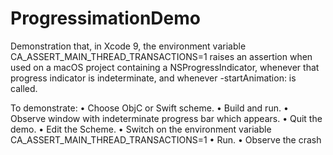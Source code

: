 # ProgressimationDemo
Demonstration that, in Xcode 9, the environment variable CA_ASSERT_MAIN_THREAD_TRANSACTIONS=1 raises an assertion when used on a macOS project containing a NSProgressIndicator, whenever that progress indicator is indeterminate, and whenever -startAnimation: is called.

To demonstrate:
• Choose ObjC or Swift scheme.
• Build and run.
• Observe window with indeterminate progress bar which appears.
• Quit the demo.
• Edit the Scheme.
• Switch on the environment variable CA_ASSERT_MAIN_THREAD_TRANSACTIONS=1
• Run.
• Observe the crash
